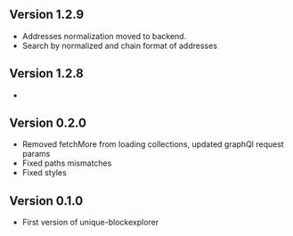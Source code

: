 ## Version 1.2.9

- Addresses normalization moved to backend.
- Search by normalized and chain format of addresses

## Version 1.2.8

- 

## Version 0.2.0

- Removed fetchMore from loading collections, updated graphQl request params
- Fixed paths mismatches
- Fixed styles

## Version 0.1.0

- First version of unique-blockexplorer